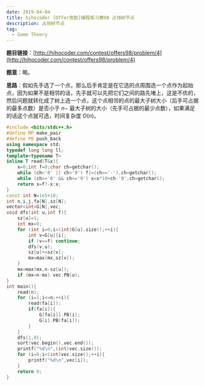 ```yaml
---
date: 2019-04-04
title: hihocoder [Offer收割]编程练习赛98 占领树节点
description: 占领树节点
tag:
  - Game Theory
---
```


**题目链接**：[http://hihocoder.com/contest/offers98/problem/4](http://hihocoder.com/contest/offers98/problem/4)

**题意**：略。

**思路**：假如先手选了一个点，那么后手肯定是在它选的点周围选一个点作为起始点，因为如果不是相邻的话，先手就可以先把它们之间的路先堵上，这是不优的，然后问题就转化成了树上选一个点，这个点相邻的点的最大子树大小（后手可占据的最多点数）是否小于 $n-$ 最大子树的大小（先手可占据的最少点数），如果满足的话这个点就可选，时间复杂度 $O(n)$。

```cpp
#include <bits/stdc++.h>
#define MP make_pair
#define PB push_back
using namespace std;
typedef long long ll;
template<typename T>
inline T read(T&x){
    x=0;int f=0;char ch=getchar();
    while (ch<'0' || ch>'9') f|=(ch=='-'),ch=getchar();
    while (ch>='0' && ch<='9') x=x*10+ch-'0',ch=getchar();
    return x=f?-x:x;
}
const int N=1e5+10;
int n,i,j,fa[N],sz[N];
vector<int>G[N],vec;
void dfs(int u,int f){
    sz[u]=1;
    int mx=0;
    for (int i=0;i<(int)G[u].size();++i){
        int v=G[u][i];
        if (v==f) continue;
        dfs(v,u);
        sz[u]+=sz[v];
        mx=max(mx,sz[v]); 
    }
    mx=max(mx,n-sz[u]);
    if (mx<n-mx) vec.PB(u);
}
int main(){
    read(n);
    for (i=1;i<=n;++i){
        read(fa[i]);
        if(fa[i]){
            G[fa[i]].PB(i);
            G[i].PB(fa[i]);
        }
    }
    dfs(1,0);
    sort(vec.begin(),vec.end());
    printf("%d\n",(int)vec.size());
    for (i=0;i<(int)vec.size();++i){
        printf("%d\n",vec[i]);
    }
    return 0;
}
```